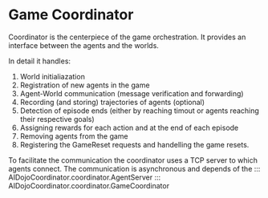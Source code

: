 # Game Coordinator
Coordinator is the centerpiece of the game orchestration. It provides an interface between the agents and the worlds.

In detail it handles:
1. World initialiazation
2. Registration of new agents in the game
3. Agent-World communication (message verification and forwarding)
4. Recording (and storing) trajectories of agents (optional)
4. Detection of episode ends (either by reaching timout or agents reaching their respective goals)
5. Assigning rewards for each action and at the end of each episode
6. Removing agents from the game
7. Registering the GameReset requests and handelling the game resets.

To facilitate the communication the coordinator uses a TCP server to which agents connect. The communication is asynchronous and depends of the
::: AIDojoCoordinator.coordinator.AgentServer
::: AIDojoCoordinator.coordinator.GameCoordinator